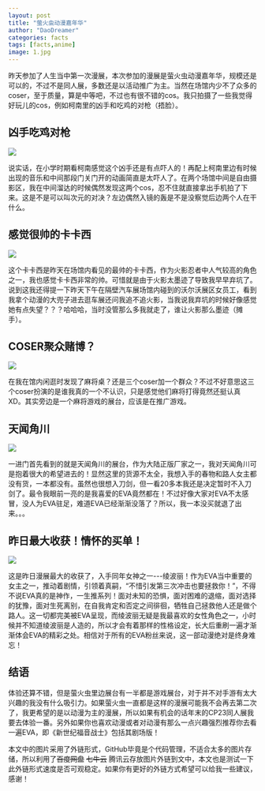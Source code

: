```yaml
---
layout: post
title: "萤火虫动漫嘉年华"
author: "DaoDreamer"
categories: facts
tags: [facts,anime]
image: 1.jpg
---
```

昨天参加了人生当中第一次漫展，本次参加的漫展是萤火虫动漫嘉年华，规模还是可以的，不过不是同人展，多数还是以活动推广为主。当然在场馆内少不了众多的coser，至于质量，算是中等吧，不过也有很不错的cos。我只拍摄了一些我觉得好玩儿的cos，例如柯南里的凶手和吃鸡的对枪（捂脸）。



## 凶手吃鸡对枪

![](https://blog-1257755790.cos.ap-shanghai.myqcloud.com/%E5%AF%B9%E6%9E%AA.jpg)

说实话，在小学时期看柯南感觉这个凶手还是有点吓人的！再配上柯南里边有时候出现的音乐和中间那段门关门开的动画简直是太吓人了。在两个场馆中间是自由摄影区，我在中间溜达的时候偶然发现这两个cos，忍不住就直接拿出手机拍了下来。这是不是可以叫次元的对决？左边偶然入镜的轰是不是没察觉后边两个人在干什么。



## 感觉很帅的卡卡西

![](https://blog-1257755790.cos.ap-shanghai.myqcloud.com/%E5%8D%A1%E5%8D%A1%E8%A5%BF.jpg)

这个卡卡西是昨天在场馆内看见的最帅的卡卡西，作为火影忍者中人气较高的角色之一，我也感觉卡卡西非常的帅。可惜就是由于火影太墨迹了导致我早早弃坑了。说到这我还得提一下昨天下午在隔壁汽车展场馆内碰到的沃尔沃展区女员工，看到我拿个动漫的大兜子进去逛车展还问我追不追火影，当我说我弃坑的时候好像感觉她有点失望？？？哈哈哈，当时没管那么多我就走了，谁让火影那么墨迹（摊手）。



## COSER聚众赌博？

![](https://blog-1257755790.cos.ap-shanghai.myqcloud.com/%E6%89%93%E9%BA%BB%E5%B0%86.jpg)

在我在馆内闲逛时发现了麻将桌？还是三个coser加一个群众？不过不好意思这三个coser扮演的是谁我真的一个不认识，只是感觉他们麻将打得竟然还挺认真XD。其实旁边是一个麻将游戏的展台，应该是在推广游戏。



## 天闻角川

![](https://blog-1257755790.cos.ap-shanghai.myqcloud.com/%E5%A4%A9%E9%97%BB%E8%A7%92%E5%B7%9D.jpg)

一进门首先看到的就是天闻角川的展台，作为大陆正版厂家之一，我对天闻角川可是抱着很大的希望进去的！显然这里的货源不太全，我想入手的春物和路人女主都没有货，一本都没有。虽然也很想入刀剑，但一看20多本我还是决定暂时不入刀剑了。最令我眼前一亮的是我喜爱的EVA竟然都在！不过好像大家对EVA不太感冒，没人为EVA驻足，难道EVA已经渐渐没落了？所以，我一本没买就退了出来。。。



## 昨日最大收获！情怀的买单！

![](https://blog-1257755790.cos.ap-shanghai.myqcloud.com/%E7%BB%AB%E6%B3%A2%E4%B8%BD.jpg)

这是昨日漫展最大的收获了，入手同年女神之一---绫波丽！作为EVA当中重要的女主之一，推动着剧情，引领着真嗣，“不惜引发第三次冲击也要拯救你！”，不得不说EVA真的是神作，一生推系列！面对未知的恐惧，面对困难的退缩，面对选择的犹豫，面对生死离别，在自我肯定和否定之间徘徊，牺牲自己拯救他人还是做个路人。这一切都完美被EVA呈现，而绫波丽无疑是我最喜欢的女性角色之一，小时候并不知道绫波丽是人造的，所以才会有着那样的性格设定，长大后重刷一遍才渐渐体会EVA的精彩之处。相信对于所有的EVA粉丝来说，这一部动漫绝对是终身难忘！



## 结语

体验还算不错，但是萤火虫里边展台有一半都是游戏展台，对于并不对手游有太大兴趣的我没有什么吸引力。如果萤火虫一直都是这样的漫展可能我不会再去第二次了，我更希望的是以动漫为主的漫展，所以如果有机会的话年末的CP23同人展我要去体验一番。另外如果你也喜欢动漫或者对动漫有那么一点兴趣强烈推荐你去看一遍EVA，即《新世纪福音战士》包括其剧场版！



本文中的图片采用了外链形式，GitHub毕竟是个代码管理，不适合太多的图片存储，所以利用了~~百度网盘~~ ~~七牛云~~ 腾讯云存放图片外链到文中，本文也是测试一下此外链形式速度是否可观稳定。如果你有更好的外链方式希望可以给我一些建议，感谢！